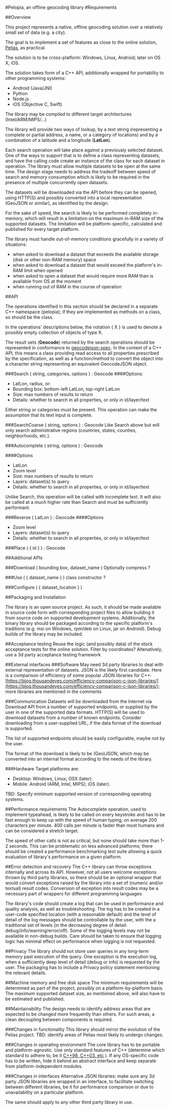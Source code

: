 #Pelopia, an offline geocoding library
#Requirements

##Overview

This project represents a native, offline geocoding solution over a relatively small set of data (e.g. a city).

The goal is to implement a set of features as close to the online solution, [Pelias](https://github.com/pelias/api), as practical.

The solution is to be cross-platform: Windows, Linux, Android; later on OS X, iOS.

The solution takes form of a C++ API, additionally wrapped for portability to other programming systems:

- Android (Java/JNI)
- Python
- Node.js
- iOS (Objective C, Swift) 

The library may be compiled to different target architectures (Intel/ARM/MIPS/...)

The library will provide two ways of lookup, by a text string (representing a complete or partial address, a name, or a category of locations) and by a combination of a latitude and a longitude (**LatLon**). 

Each search operation will take place against a previously selected dataset. One of the ways to support that is to define a class representing datasets, and have the calling code create an instance of the class for each dataset in operation. The library must allow multiple datasets to be open at the same time. The design stage needs to address the tradeoff between speed of search and memory consumption which is likely to be required in the presence of multiple concurrently open datasets. 
    
The datasets will be downloaded via the API before they can be opened, using HTTP(S) and possibly converted into a local representation (GeoJSON or similar), as identified by the design.

For the sake of speed, the search is likely to be performed completely in-memory, which will result in a limitation on the maximum in-RAM size of the supported datasets. The limitation will be platform-specific, calculated and published for every target platform. 

The library must handle out-of-memory conditions gracefully in a variety of situations:

- when asked to download a dataset that exceeds the available storage (disk or other non-RAM memory) space
- when asked to download a dataset that would exceed the platform's in-RAM limit when opened
- when asked to open a dataset that would require more RAM than is available from OS at the moment
- when running out of RAM in the course of operation

##API

The operations identified in this section should be declared in a separate C++ namespace (pelopia); if they are implemented as methods on a class, so should be the class.

In the operations' descriptions below, the notation { X } is used to denote a possibly empty collection of objects of type X.  

The result sets (**Geocode**) returned by the search operations should be represented in conformance to [geocodejson-spec](https://github.com/geocoders/geocodejson-spec). In the context of a C++ API, this means a class providing read access to all properties prescribed by the specification, as well as a function/method to convert the object into a character string representing an equivalent GeocodeJSON object.

###Search ( string, categories, options ) : Geocode
####Options:
- LatLon, radius, or:
- Bounding box: bottom-left LatLon, top-right LatLon
- Size: max numbers of results to return
- Details: whether to search in all properties, or only in id/layer/text

Either string or categories must be present.
This operation can make the assumption that its text input is complete. 

###SearchCoarse ( string, options ) : Geocode
 Like Search above but will only search administrative regions (countries, states, counties, neighborhoods, etc.).

###Autocomplete ( string, options ) : Geocode

####Options
- LatLon
- Zoom level
- Size: max numbers of results to return
- Layers: dataset(s) to query
- Details: whether to search in all properties, or only in id/layer/text

Unlike Search, this operation will be called with incomplete text. It will also be called at a much higher rate than Search and must be sufficiently performant.  


###Reverse ( LatLon ) : Geocode
####Options
- Zoom level
- Layers: dataset(s) to query
- Details: whether to search in all properties, or only in id/layer/text

###Place ( { id } ) : Geocode


##Additional APIs

###Download ( bounding box, dataset_name )
Optionally compress ?

###Use ( { dataset_name } )
class constructor ?

###Configure ( { dataset_location } )


##Packaging and Installation

The library is an open source project. As such, it should be made available in source code form with corresponding project files to allow building it from source code on supported development systems. 
Additionally, the binary library should be packaged according to the specific platform's traditions (e.g. msi on Windows, rpm/deb on Linux, jar on Android). Debug builds of the library may be included.     

##Acceptance testing
Reuse the logic (and possibly data) of the stock acceptance tests for the online solution. Filter by coordinates?
Altenatively, use a 3d party acceptance testing framework

##External interfaces
###Software
May need 3d party libraries to deal with external representation of datasets. JSON is the likely first candidate. 
Here is a comparison of efficiency of some popular JSON libraries for C++: [https://blog.thousandeyes.com/efficiency-comparison-c-json-libraries/](https://blog.thousandeyes.com/efficiency-comparison-c-json-libraries/); more libraries are mentioned in the comments

###Communication
Datasets will be downloaded from the Internet via Download API from a number of supported endpoints, or supplied by the user in one of the supported data formats. 
HTTP(S) will be used to download datasets from a number of known endpoints. 
Consider downloading from a user-supplied URL, if the data format of the download is supported.

The list of supported endpoints should be easily configurable, maybe not by the user. 

The format of the download is likely to be (Geo)JSON, which may be converted into an internal format according to the needs of the library.

###Hardware
Target platforms are:
 
- Desktop: Windows, Linux; OSX (later). 
- Mobile: Android (ARM, Intel, MIPS); iOS (later).

TBD: Specify minimum supported version of corresponding operating systems.

##Performance requirements
The Autocomplete operation, used to implement typeahead, is likely to be called on every keystroke and has to be fast enough to keep up with the speed of human typing, on average 200 characters per minute. 400 calls per minute is faster than most humans and can be considered a stretch target.

The speed of other calls is not as critical, but none should take more than 1-2 seconds. This can be problematic on less advanced platforms; there should be created a performance benchmarking test suite allowing a quick evaluation of library's performance on a given platform. 

##Error detection and recovery
The C++ library can throw exceptions internally and across its API. However, not all users welcome exceptions thrown by third party libraries, so there should be an optional wrapper that would convert exceptions raised by the library into a set of (numeric and/or textual) result codes.
Conversion of exception into result codes may be a necessary part of wrappers for different programming languages.

The library's code should create a log that can be used in performance and quality analysis, as well as troubleshooting. The log has to be created in a user-code specified location (with a reasonable default) and the level of detail of the log messages should be controllable by the user, with the a traditional set of levels (in the decreasing degree of detail: debug/info/warning/error/off). Some of the logging levels may not be available in non-debug builds. Care should be taken to ensure that logging logic has minimal effect on performance when logging is not requested. 

##Privacy
The library should not store user queries in any long-term memory past execution of the query. One exception is the execution log, when a sufficiently deep level of detail (debug or info) is requested by the user. The packaging has to include a Privacy policy statement mentioning the relevant details.

##Machine memory and free disk space
The minimum requirements will be determined as part of the project, possibly on a platform-by-platform basis. The maximum supported dataset size, as mentioned above, will also have to be estimated and published.

##Maintainability
The design needs to identify address areas that are expected to be changed more frequently than others. For such areas, a clean decoupling between components is required. 

###Changes in functionality
This library should mirror the evolution of the Pelias project. 
TBD: identify areas of Pelias most likely to undergo changes. 

###Changes in operating environment
The core library has to be portable and platform-agnostic. Use only standard features of C++ (determine which standard to adhere to, be it  [C++98, C++03, etc](https://en.wikipedia.org/wiki/C%2B%2B) ). If any OS-specific code has to be written, hide it behind an abstract interface and keep separate from platform-independent modules. 
 
###Changes in interfaces
Alternative JSON libraries: make sure any 3d party JSON libraries are wrapped in an interface, to facilitate switching between different libraries, be it for performance comparison or due to unavailability on a particular platform.

The same should apply to any other third party library in use. 
